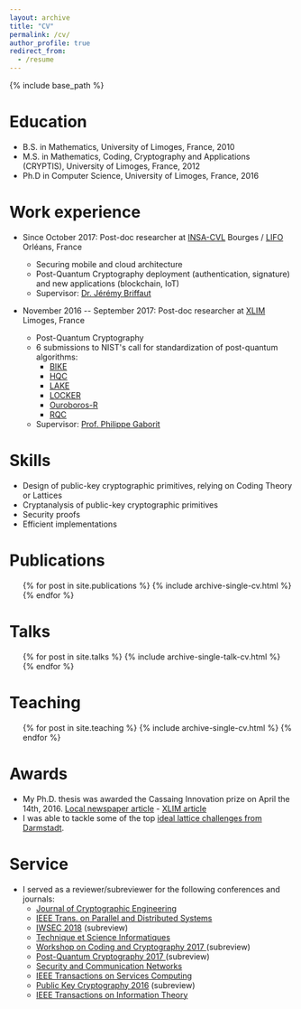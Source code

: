```yaml
---
layout: archive
title: "CV"
permalink: /cv/
author_profile: true
redirect_from:
  - /resume
---
```


{% include base_path %}

Education
======
* B.S. in Mathematics, University of Limoges, France, 2010
* M.S. in Mathematics, Coding, Cryptography and Applications (CRYPTIS), University of Limoges, France, 2012
* Ph.D in Computer Science, University of Limoges, France, 2016

Work experience
======
* Since October 2017: Post-doc researcher at [INSA-CVL](http://www.insa-centrevaldeloire.fr/fr/) Bourges / [LIFO](https://www.univ-orleans.fr/lifo/) Orléans, France
  * Securing mobile and cloud architecture
  * Post-Quantum Cryptography deployment (authentication, signature) and new applications (blockchain, IoT)
  * Supervisor: <a href="https://www.univ-orleans.fr/lifo/pageperso.php?lang=fr&id=63">Dr. Jérémy Briffaut</a>

* November 2016 -- September 2017: Post-doc researcher at [XLIM](http://www.xlim.fr/) Limoges, France
  * Post-Quantum Cryptography 
  * 6 submissions to NIST's call for standardization of post-quantum algorithms:
    * [BIKE](http://bikesuite.org/)
    * [HQC](https://pqc-hqc.org/)
    * [LAKE](http://nicolas-aragon.fr/lake/)
    * [LOCKER](http://nicolas-aragon.fr/locker/)
    * [Ouroboros-R](https://pqc-ouroborosr.org/)
    * [RQC](https://pqc-rqc.org/)
  * Supervisor: <a href="http://www.unilim.fr/pages_perso/philippe.gaborit/">Prof. Philippe Gaborit</a>
  
Skills
======
* Design of public-key cryptographic primitives, relying on Coding Theory or Lattices 
* Cryptanalysis of public-key cryptographic primitives
* Security proofs
* Efficient implementations

Publications
======
  <ul>{% for post in site.publications %}
    {% include archive-single-cv.html %}
  {% endfor %}</ul>
  
Talks
======
  <ul>{% for post in site.talks %}
    {% include archive-single-talk-cv.html %}
  {% endfor %}</ul>
  
Teaching
======
  <ul>{% for post in site.teaching %}
    {% include archive-single-cv.html %}
  {% endfor %}</ul>
  
Awards
======
* My Ph.D. thesis was awarded the Cassaing Innovation prize on April the 14th, 2016. <a href="http://www.lepopulaire.fr/limoges/science/education/2017/04/18/trois-laureats-du-concours-cassaing-a-l-universite_12369372.html">Local newspaper article</a> - <a href="http://www.xlim.fr/actualites/jean-christophe-deneuville-prix-jc-cassaing-2017-de-linnovation">XLIM article</a> 
* I was able to tackle some of the top <a href="http://www.latticechallenge.org/ideallattice-challenge/index.php">ideal lattice challenges from Darmstadt</a>. 

Service
======
* I served as a reviewer/subreviewer for the following conferences and journals:
  * [Journal of Cryptographic Engineering](https://link.springer.com/journal/13389)
  * [IEEE Trans. on Parallel and Distributed Systems](https://www.computer.org/web/tpds)
  * [IWSEC 2018](http://www.iwsec.org/2018/) (subreview)
  * [Technique et Science Informatiques](https://tsi.revuesonline.com/accueil.jsp)
  * [Workshop on Coding and Cryptography 2017 ](http://wcc2017.suai.ru/) (subreview)
  * [Post-Quantum Cryptography 2017 ](https://2017.pqcrypto.org/conference/) (subreview)
  * [Security and Communication Networks](http://onlinelibrary.wiley.com/journal/10.1002/%28ISSN%291939-0122)
  * [IEEE Transactions on Services Computing](http://www.computer.org/web/tsc)
  * [Public Key Cryptography 2016](http://troll.iis.sinica.edu.tw/pkc16/) (subreview)
  * [IEEE Transactions on Information Theory](http://www.comm.utoronto.ca/trans-it/index.shtml)

